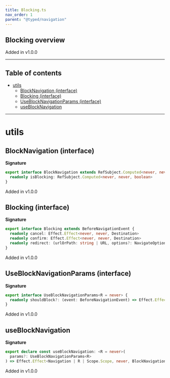 ```yaml
---
title: Blocking.ts
nav_order: 1
parent: "@typed/navigation"
---
```


## Blocking overview

Added in v1.0.0

---

<h2 class="text-delta">Table of contents</h2>

- [utils](#utils)
  - [BlockNavigation (interface)](#blocknavigation-interface)
  - [Blocking (interface)](#blocking-interface)
  - [UseBlockNavigationParams (interface)](#useblocknavigationparams-interface)
  - [useBlockNavigation](#useblocknavigation)

---

# utils

## BlockNavigation (interface)

**Signature**

```ts
export interface BlockNavigation extends RefSubject.Computed<never, never, Option.Option<Blocking>> {
  readonly isBlocking: RefSubject.Computed<never, never, boolean>
}
```

Added in v1.0.0

## Blocking (interface)

**Signature**

```ts
export interface Blocking extends BeforeNavigationEvent {
  readonly cancel: Effect.Effect<never, never, Destination>
  readonly confirm: Effect.Effect<never, never, Destination>
  readonly redirect: (urlOrPath: string | URL, options?: NavigateOptions) => Effect.Effect<never, never, Destination>
}
```

Added in v1.0.0

## UseBlockNavigationParams (interface)

**Signature**

```ts
export interface UseBlockNavigationParams<R = never> {
  readonly shouldBlock?: (event: BeforeNavigationEvent) => Effect.Effect<R, RedirectError | CancelNavigation, boolean>
}
```

Added in v1.0.0

## useBlockNavigation

**Signature**

```ts
export declare const useBlockNavigation: <R = never>(
  params?: UseBlockNavigationParams<R>
) => Effect.Effect<Navigation | R | Scope.Scope, never, BlockNavigation>
```

Added in v1.0.0
